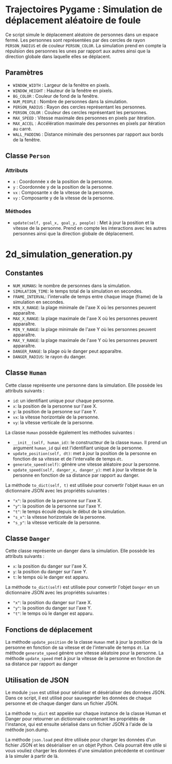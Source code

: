 # Trajectoires Pygame : Simulation de déplacement aléatoire de foule

Ce script simule le déplacement aléatoire de personnes dans un espace fermé. Les personnes sont représentées par des cercles de rayon `PERSON_RADIUS` et de couleur `PERSON_COLOR`. La simulation prend en compte la répulsion des personnes les unes par rapport aux autres ainsi que la direction globale dans laquelle elles se déplacent.

## Paramètres

* `WINDOW_WIDTH` : Largeur de la fenêtre en pixels.
* `WINDOW_HEIGHT` : Hauteur de la fenêtre en pixels.
* `BG_COLOR` : Couleur de fond de la fenêtre.
* `NUM_PEOPLE` : Nombre de personnes dans la simulation.
* `PERSON_RADIUS` : Rayon des cercles représentant les personnes.
* `PERSON_COLOR` : Couleur des cercles représentant les personnes.
* `MAX_SPEED` : Vitesse maximale des personnes en pixels par itération.
* `MAX_ACCEL` : Accélération maximale des personnes en pixels par itération au carré.
* `WALL_PADDING` : Distance minimale des personnes par rapport aux bords de la fenêtre.

## Classe `Person`

### Attributs

* `x` : Coordonnée x de la position de la personne.
* `y` : Coordonnée y de la position de la personne.
* `vx` : Composante x de la vitesse de la personne.
* `vy` : Composante y de la vitesse de la personne.

### Méthodes

* `update(self, goal_x, goal_y, people)` : Met à jour la position et la vitesse de la personne. Prend en compte les interactions avec les autres personnes ainsi que la direction globale de déplacement.


# 2d_simulation_generation.py


## Constantes

- `NUM_HUMANS`: le nombre de personnes dans la simulation.
- `SIMULATION_TIME`: le temps total de la simulation en secondes.
- `FRAME_INTERVAL`: l'intervalle de temps entre chaque image (frame) de la simulation en secondes.
- `MIN_X_RANGE`: la plage minimale de l'axe X où les personnes peuvent apparaître.
- `MAX_X_RANGE`: la plage maximale de l'axe X où les personnes peuvent apparaître.
- `MIN_Y_RANGE`: la plage minimale de l'axe Y où les personnes peuvent apparaître.
- `MAX_Y_RANGE`: la plage maximale de l'axe Y où les personnes peuvent apparaître.
- `DANGER_RANGE`: la plage où le danger peut apparaître.
- `DANGER_RADIUS`: le rayon du danger.

## Classe `Human`

Cette classe représente une personne dans la simulation. Elle possède les attributs suivants :

- `id`: un identifiant unique pour chaque personne.
- `x`: la position de la personne sur l'axe X.
- `y`: la position de la personne sur l'axe Y.
- `vx`: la vitesse horizontale de la personne.
- `vy`: la vitesse verticale de la personne.

La classe `Human` possède également les méthodes suivantes :

- `__init__(self, human_id)`: le constructeur de la classe `Human`. Il prend un argument `human_id` qui est l'identifiant unique de la personne.
- `update_position(self, dt)`: met à jour la position de la personne en fonction de sa vitesse et de l'intervalle de temps `dt`.
- `generate_speed(self)`: génère une vitesse aléatoire pour la personne.
- `update_speed(self, danger_x, danger_y)`: met à jour la vitesse de la personne en fonction de sa distance par rapport au danger.

La méthode `to_dict(self, t)` est utilisée pour convertir l'objet `Human` en un dictionnaire JSON avec les propriétés suivantes :

- `"x"`: la position de la personne sur l'axe X.
- `"y"`: la position de la personne sur l'axe Y.
- `"t"`: le temps écoulé depuis le début de la simulation.
- `"s_x"`: la vitesse horizontale de la personne.
- `"s_y"`: la vitesse verticale de la personne.

## Classe `Danger`

Cette classe représente un danger dans la simulation. Elle possède les attributs suivants :

- `x`: la position du danger sur l'axe X.
- `y`: la position du danger sur l'axe Y.
- `t`: le temps où le danger est apparu.

La méthode `to_dict(self)` est utilisée pour convertir l'objet `Danger` en un dictionnaire JSON avec les propriétés suivantes :

- `"x"`: la position du danger sur l'axe X.
- `"y"`: la position du danger sur l'axe Y.
- `"t"`: le temps où le danger est apparu.

## Fonctions de déplacement

La méthode `update_position` de la classe `Human` met à jour la position de la personne en fonction de sa vitesse et de l'intervalle de temps `dt`. La méthode `generate_speed` génère une vitesse aléatoire pour la personne. La méthode `update_speed` met à jour la vitesse de la personne en fonction de sa distance par rapport au danger


## Utilisation de JSON
Le module `json` est utilisé pour sérialiser et désérialiser des données JSON. Dans ce script, il est utilisé pour sauvegarder les données de chaque personne et de chaque danger dans un fichier JSON.

La méthode `to_dict` est appelée sur chaque instance de la classe Human et Danger pour retourner un dictionnaire contenant les propriétés de l'instance, qui est ensuite sérialisé dans un fichier JSON à l'aide de la méthode json.dump.

La méthode `json.load` peut être utilisée pour charger les données d'un fichier JSON et les désérialiser en un objet Python. Cela pourrait être utile si vous vouliez charger les données d'une simulation précédente et continuer à la simuler à partir de là.


